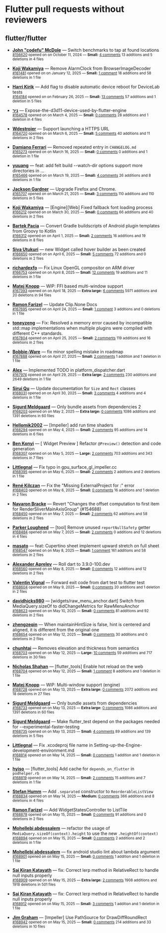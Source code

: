 # Flutter pull requests without reviewers

## flutter/flutter

* **[John "codefu" McDole](https://github.com/jtmcdole)** &mdash; Switch benchmarks to tap at found locations<br />
  <sub>[#156620](https://github.com/flutter/flutter/pull/156620) opened on on October 11, 2024 &mdash; **Small:** [4 comments](https://github.com/flutter/flutter/pull/156620) 13 additions and 5 deletions in 4 files</sub><br />

* **[Koji Wakamiya](https://github.com/koji-1009)** &mdash; Remove AlarmClock from BrowserImageDecoder<br />
  <sub>[#161481](https://github.com/flutter/flutter/pull/161481) opened on on January 12, 2025 &mdash; **Small:** [1 comment](https://github.com/flutter/flutter/pull/161481) 18 additions and 58 deletions in 1 file</sub><br />

* **[Harri Kirik](https://github.com/harri35)** &mdash; Add flag to disable automatic device reboot for DeviceLab tests<br />
  <sub>[#164184](https://github.com/flutter/flutter/pull/164184) opened on on February 26, 2025 &mdash; **Small:** [13 comments](https://github.com/flutter/flutter/pull/164184) 57 additions and 1 deletion in 5 files</sub><br />

* **[ניר](https://github.com/nrbnlulu)** &mdash; Expose-the-d3d11-device-used-by-flutter-engine<br />
  <sub>[#164578](https://github.com/flutter/flutter/pull/164578) opened on on March 4, 2025 &mdash; **Small:** [0 comments](https://github.com/flutter/flutter/pull/164578) 28 additions and 1 deletion in 4 files</sub><br />

* **[Wdestroier](https://github.com/Wdestroier)** &mdash; Support launching a HTTPS URL<br />
  <sub>[#164720](https://github.com/flutter/flutter/pull/164720) opened on on March 6, 2025 &mdash; **Small:** [5 comments](https://github.com/flutter/flutter/pull/164720) 40 additions and 11 deletions in 2 files</sub><br />

* **[Damiano Ferrari](https://github.com/ferraridamiano)** &mdash; Removed repeated entry in `CHANGELOG.md`<br />
  <sub>[#165273](https://github.com/flutter/flutter/pull/165273) opened on on March 16, 2025 &mdash; **Small:** [0 comments](https://github.com/flutter/flutter/pull/165273) 0 additions and 1 deletion in 1 file</sub><br />

* **[yuuang](https://github.com/zhangyuang)** &mdash; feat: add felt build --watch-dir options support more directories in …<br />
  <sub>[#165466](https://github.com/flutter/flutter/pull/165466) opened on on March 19, 2025 &mdash; **Small:** [4 comments](https://github.com/flutter/flutter/pull/165466) 26 additions and 8 deletions in 1 file</sub><br />

* **[Jackson Gardner](https://github.com/eyebrowsoffire)** &mdash; Upgrade Firefox and Chrome.<br />
  <sub>[#165707](https://github.com/flutter/flutter/pull/165707) opened on on March 21, 2025 &mdash; **Small:** [3 comments](https://github.com/flutter/flutter/pull/165707) 110 additions and 110 deletions in 5 files</sub><br />

* **[Koji Wakamiya](https://github.com/koji-1009)** &mdash; [Engine][Web] Fixed fallback font loading process<br />
  <sub>[#166212](https://github.com/flutter/flutter/pull/166212) opened on on March 30, 2025 &mdash; **Small:** [0 comments](https://github.com/flutter/flutter/pull/166212) 66 additions and 40 deletions in 2 files</sub><br />

* **[Bartek Pacia](https://github.com/bartekpacia)** &mdash; Convert Gradle buildscripts of Android plugin templates from Groovy to Kotlin<br />
  <sub>[#166312](https://github.com/flutter/flutter/pull/166312) opened on on April 1, 2025 &mdash; **Small:** [2 comments](https://github.com/flutter/flutter/pull/166312) 16 additions and 19 deletions in 8 files</sub><br />

* **[Siva Utukuri](https://github.com/UtukuriSiva)** &mdash; new Widget called hover builder as been created<br />
  <sub>[#166650](https://github.com/flutter/flutter/pull/166650) opened on on April 6, 2025 &mdash; **Small:** [5 comments](https://github.com/flutter/flutter/pull/166650) 72 additions and 0 deletions in 2 files</sub><br />

* **[richardexfo](https://github.com/richardexfo)** &mdash; Fix Linux OpenGL compositor on ARM driver<br />
  <sub>[#166753](https://github.com/flutter/flutter/pull/166753) opened on on April 8, 2025 &mdash; **Small:** [12 comments](https://github.com/flutter/flutter/pull/166753) 19 additions and 11 deletions in 1 file</sub><br />

* **[Matej Knopp](https://github.com/knopp)** &mdash; WIP: FFI based multi-window support<br />
  <sub>[#167393](https://github.com/flutter/flutter/pull/167393) opened on on April 18, 2025 &mdash; **Extra large:** [6 comments](https://github.com/flutter/flutter/pull/167393) 5971 additions and 20 deletions in 94 files</sub><br />

* **[Ramon Farizel](https://github.com/RamonFarizel)** &mdash; Update Clip.None Docs<br />
  <sub>[#167695](https://github.com/flutter/flutter/pull/167695) opened on on April 24, 2025 &mdash; **Small:** [1 comment](https://github.com/flutter/flutter/pull/167695) 3 additions and 0 deletions in 1 file</sub><br />

* **[toneyzeng](https://github.com/toneyzeng)** &mdash; Fix: Resolved a memory error caused by incompatible std::map implementations when multiple plugins were compiled with different C++ standards.<br />
  <sub>[#167804](https://github.com/flutter/flutter/pull/167804) opened on on April 25, 2025 &mdash; **Small:** [2 comments](https://github.com/flutter/flutter/pull/167804) 119 additions and 16 deletions in 2 files</sub><br />

* **[Bobbie-Ware](https://github.com/Bobbie-Ware)** &mdash; fix minor spelling mistake in roadmap<br />
  <sub>[#167888](https://github.com/flutter/flutter/pull/167888) opened on on April 27, 2025 &mdash; **Small:** [2 comments](https://github.com/flutter/flutter/pull/167888) 1 addition and 1 deletion in 1 file</sub><br />

* **[Alex](https://github.com/alexio-dev)** &mdash; Implemented TODO in platform_dispatcher.dart<br />
  <sub>[#167974](https://github.com/flutter/flutter/pull/167974) opened on on April 29, 2025 &mdash; **Extra large:** [2 comments](https://github.com/flutter/flutter/pull/167974) 230 additions and 2649 deletions in 1 file</sub><br />

* **[Sirui Qu](https://github.com/stuuupidcat)** &mdash; Update documentation for `Size` and `Rect` classes<br />
  <sub>[#168031](https://github.com/flutter/flutter/pull/168031) opened on on April 30, 2025 &mdash; **Small:** [3 comments](https://github.com/flutter/flutter/pull/168031) 4 additions and 4 deletions in 1 file</sub><br />

* **[Sigurd Meldgaard](https://github.com/sigurdm)** &mdash; Only bundle assets from dependencies 2<br />
  <sub>[#168203](https://github.com/flutter/flutter/pull/168203) opened on on May 2, 2025 &mdash; **Extra large:** [0 comments](https://github.com/flutter/flutter/pull/168203) 1086 additions and 1391 deletions in 60 files</sub><br />

* **[Hellomik2002](https://github.com/Hellomik2002)** &mdash; [Impeller] add run time shaders<br />
  <sub>[#168294](https://github.com/flutter/flutter/pull/168294) opened on on May 4, 2025 &mdash; **Small:** [2 comments](https://github.com/flutter/flutter/pull/168294) 95 additions and 14 deletions in 6 files</sub><br />

* **[Ben Konyi](https://github.com/bkonyi)** &mdash; [ Widget Preview ] Refactor `@Preview()` detection and code generation<br />
  <sub>[#168307](https://github.com/flutter/flutter/pull/168307) opened on on May 5, 2025 &mdash; **Large:** [2 comments](https://github.com/flutter/flutter/pull/168307) 703 additions and 343 deletions in 7 files</sub><br />

* **[Littlegnal](https://github.com/littleGnAl)** &mdash; Fix typo in gpu_surface_gl_impeller.cc<br />
  <sub>[#168395](https://github.com/flutter/flutter/pull/168395) opened on on May 6, 2025 &mdash; **Small:** [2 comments](https://github.com/flutter/flutter/pull/168395) 2 additions and 2 deletions in 1 file</sub><br />

* **[René Kilczan](https://github.com/rekire)** &mdash; Fix the "Missing ExternalProject for :" error<br />
  <sub>[#168403](https://github.com/flutter/flutter/pull/168403) opened on on May 6, 2025 &mdash; **Small:** [0 comments](https://github.com/flutter/flutter/pull/168403) 16 additions and 1 deletion in 2 files</sub><br />

* **[Navaron Bracke](https://github.com/navaronbracke)** &mdash; Revert "Changes the offset computation to first item for RenderSliverMainAxisGroup" (#154688)<br />
  <sub>[#168450](https://github.com/flutter/flutter/pull/168450) opened on on May 7, 2025 &mdash; **Small:** [2 comments](https://github.com/flutter/flutter/pull/168450) 62 additions and 58 deletions in 2 files</sub><br />

* **[Parker Lougheed](https://github.com/parlough)** &mdash; [tool] Remove unused `reportNullSafety` getter<br />
  <sub>[#168484](https://github.com/flutter/flutter/pull/168484) opened on on May 7, 2025 &mdash; **Small:** [2 comments](https://github.com/flutter/flutter/pull/168484) 0 additions and 12 deletions in 4 files</sub><br />

* **[masato](https://github.com/masal9pse)** &mdash; feat: Cupertino sheet implement upward stretch on full sheet<br />
  <sub>[#168547](https://github.com/flutter/flutter/pull/168547) opened on on May 8, 2025 &mdash; **Small:** [1 comment](https://github.com/flutter/flutter/pull/168547) 161 additions and 58 deletions in 2 files</sub><br />

* **[Alexander Aprelev](https://github.com/aam)** &mdash; Roll dart to 3.9.0-100.dev<br />
  <sub>[#168560](https://github.com/flutter/flutter/pull/168560) opened on on May 8, 2025 &mdash; **Small:** [0 comments](https://github.com/flutter/flutter/pull/168560) 12 additions and 12 deletions in 2 files</sub><br />

* **[Valentin Vignal](https://github.com/ValentinVignal)** &mdash; Forward exit code from dart test to flutter test<br />
  <sub>[#168604](https://github.com/flutter/flutter/pull/168604) opened on on May 9, 2025 &mdash; **Small:** [0 comments](https://github.com/flutter/flutter/pull/168604) 20 additions and 1 deletion in 2 files</sub><br />

* **[davidhicks980](https://github.com/davidhicks980)** &mdash; [widgets/raw_menu_anchor.dart] Switch from MediaQuery.sizeOf to didChangeMetrics for RawMenuAnchor<br />
  <sub>[#168623](https://github.com/flutter/flutter/pull/168623) opened on on May 10, 2025 &mdash; **Small:** [0 comments](https://github.com/flutter/flutter/pull/168623) 81 additions and 92 deletions in 2 files</sub><br />

* **[zhengzeqin](https://github.com/zeqinjie)** &mdash; When maintainHintSize is false, hint is centered and aligned, it is different from the original one<br />
  <sub>[#168654](https://github.com/flutter/flutter/pull/168654) opened on on May 12, 2025 &mdash; **Small:** [0 comments](https://github.com/flutter/flutter/pull/168654) 30 additions and 0 deletions in 2 files</sub><br />

* **[chunhtai](https://github.com/chunhtai)** &mdash; Removes elevation and thickness from semantics<br />
  <sub>[#168703](https://github.com/flutter/flutter/pull/168703) opened on on May 12, 2025 &mdash; **Large:** [10 comments](https://github.com/flutter/flutter/pull/168703) 59 additions and 717 deletions in 30 files</sub><br />

* **[Nicholas Shahan](https://github.com/nshahan)** &mdash; [flutter_tools] Enable hot reload on the web<br />
  <sub>[#168704](https://github.com/flutter/flutter/pull/168704) opened on on May 12, 2025 &mdash; **Small:** [1 comment](https://github.com/flutter/flutter/pull/168704) 8 additions and 1 deletion in 1 file</sub><br />

* **[Matej Knopp](https://github.com/knopp)** &mdash; WIP: Multi-window support (engine)<br />
  <sub>[#168728](https://github.com/flutter/flutter/pull/168728) opened on on May 13, 2025 &mdash; **Extra large:** [0 comments](https://github.com/flutter/flutter/pull/168728) 2072 additions and 18 deletions in 27 files</sub><br />

* **[Sigurd Meldgaard](https://github.com/sigurdm)** &mdash; Only bundle assets from dependencies<br />
  <sub>[#168733](https://github.com/flutter/flutter/pull/168733) opened on on May 13, 2025 &mdash; **Extra large:** [0 comments](https://github.com/flutter/flutter/pull/168733) 1086 additions and 1391 deletions in 60 files</sub><br />

* **[Sigurd Meldgaard](https://github.com/sigurdm)** &mdash; Make flutter_test depend on the packages needed for --experimental-faster-testing<br />
  <sub>[#168735](https://github.com/flutter/flutter/pull/168735) opened on on May 13, 2025 &mdash; **Small:** [4 comments](https://github.com/flutter/flutter/pull/168735) 89 additions and 139 deletions in 5 files</sub><br />

* **[Littlegnal](https://github.com/littleGnAl)** &mdash; Fix .xcodeproj file name in Setting-up-the-Engine-development-environment.md<br />
  <sub>[#168814](https://github.com/flutter/flutter/pull/168814) opened on on May 14, 2025 &mdash; **Small:** [0 comments](https://github.com/flutter/flutter/pull/168814) 1 addition and 1 deletion in 1 file</sub><br />

* **[hyiso](https://github.com/hyiso)** &mdash; [flutter_tools] Add cache for `depends_on_flutter` in `podhelper.rb`<br />
  <sub>[#168819](https://github.com/flutter/flutter/pull/168819) opened on on May 14, 2025 &mdash; **Small:** [2 comments](https://github.com/flutter/flutter/pull/168819) 15 additions and 7 deletions in 1 file</sub><br />

* **[Stefan Humm](https://github.com/Fintasys)** &mdash; Add `.separated` constructor to `ReorderableListView`<br />
  <sub>[#168834](https://github.com/flutter/flutter/pull/168834) opened on on May 14, 2025 &mdash; **Medium:** [0 comments](https://github.com/flutter/flutter/pull/168834) 366 additions and 8 deletions in 4 files</sub><br />

* **[Ramon Farizel](https://github.com/RamonFarizel)** &mdash; Add WidgetStatesController to ListTile<br />
  <sub>[#168878](https://github.com/flutter/flutter/pull/168878) opened on on May 15, 2025 &mdash; **Small:** [0 comments](https://github.com/flutter/flutter/pull/168878) 91 additions and 0 deletions in 2 files</sub><br />

* **[Mohellebi abdessalem](https://github.com/AbdeMohlbi)** &mdash; refactor the usage of `MediaQuery.sizeOf(context).height` to use the new `.heightOf(context)`<br />
  <sub>[#168894](https://github.com/flutter/flutter/pull/168894) opened on on May 15, 2025 &mdash; **Small:** [0 comments](https://github.com/flutter/flutter/pull/168894) 2 additions and 2 deletions in 1 file</sub><br />

* **[Mohellebi abdessalem](https://github.com/AbdeMohlbi)** &mdash; fix android studio lint about lambda argument<br />
  <sub>[#168901](https://github.com/flutter/flutter/pull/168901) opened on on May 15, 2025 &mdash; **Small:** [0 comments](https://github.com/flutter/flutter/pull/168901) 1 addition and 1 deletion in 1 file</sub><br />

* **[Sai Kiran Katayath](https://github.com/Katayath-Sai-Kiran)** &mdash; fix: Correct lerp method in RelativeRect to handle null inputs properly<br />
  <sub>[#168909](https://github.com/flutter/flutter/pull/168909) opened on on May 15, 2025 &mdash; **Extra large:** [2 comments](https://github.com/flutter/flutter/pull/168909) 1908 additions and 1918 deletions in 501 files</sub><br />

* **[Sai Kiran Katayath](https://github.com/Katayath-Sai-Kiran)** &mdash; fix: Correct lerp method in RelativeRect to handle null inputs properly<br />
  <sub>[#168912](https://github.com/flutter/flutter/pull/168912) opened on on May 15, 2025 &mdash; **Small:** [3 comments](https://github.com/flutter/flutter/pull/168912) 1 addition and 1 deletion in 1 file</sub><br />

* **[Jim Graham](https://github.com/flar)** &mdash; [Impeller] Use PathSource for DrawDiffRoundRect<br />
  <sub>[#168942](https://github.com/flutter/flutter/pull/168942) opened on on May 15, 2025 &mdash; **Small:** [0 comments](https://github.com/flutter/flutter/pull/168942) 214 additions and 33 deletions in 10 files</sub><br />

